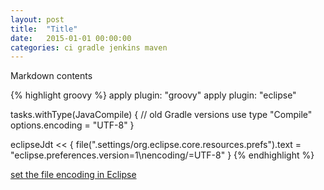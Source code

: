 ```yaml
---
layout: post
title:  "Title"
date:   2015-01-01 00:00:00
categories: ci gradle jenkins maven
---
```

Markdown contents

{% highlight groovy %}
apply plugin: "groovy"
apply plugin: "eclipse"

tasks.withType(JavaCompile) { // old Gradle versions use type "Compile"
  options.encoding = "UTF-8"
}

eclipseJdt << {
  file(".settings/org.eclipse.core.resources.prefs").text = "eclipse.preferences.version=1\nencoding/<project>=UTF-8"
}
{% endhighlight %}

[set the file encoding in Eclipse](https://issues.gradle.org/browse/GRADLE-1010?focusedCommentId=15225&page=com.atlassian.jira.plugin.system.issuetabpanels:comment-tabpanel#comment-15225)
